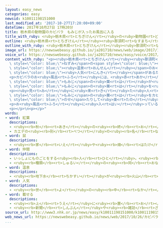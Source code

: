 ```yaml
---
layout: easy_news
categories: easy
newsid: k10011198151000
last_modified_at: '2017-10-27T17:20:00+09:00'
datetime: 2017年10月27日 17時20分
title: 栃木県の動物園のカピバラ　もみじが入ったお風呂に入る
title_with_ruby: <ruby>栃木県<rt>とちぎけん</rt></ruby>の<ruby>動物園<rt>どうぶつえん</rt></ruby>のカピバラ　もみじが<ruby>入<rt>はい</rt></ruby>ったお<ruby>風呂<rt>ふろ</rt></ruby>に<ruby>入<rt>はい</rt></ruby>る
outline: <ruby>栃木県<rt>とちぎけん</rt></ruby><ruby>那須町<rt>なすまち</rt></ruby>にある<ruby>動物園<rt>どうぶつえん</rt></ruby>「<ruby>那須<rt>なす</rt></ruby>どうぶつ<ruby>王国<rt>おうこく</rt></ruby>」では、<ruby>冬<rt>ふゆ</rt></ruby>になると、ねずみの<ruby>仲間<rt>なかま</rt></ruby>のカピバラを<ruby>外<rt>そと</rt></ruby>の<ruby>温泉<rt>おんせん</rt></ruby>のお<ruby>風呂<rt>ふろ</rt></ruby>に<ruby>入<rt>い</rt></ruby>れています。
outline_with_ruby: <ruby>栃木県<rt>とちぎけん</rt></ruby><ruby>那須町<rt>なすまち</rt></ruby>にある<ruby>動物園<rt>どうぶつえん</rt></ruby>「<ruby>那須<rt>なす</rt></ruby>どうぶつ<ruby>王国<rt>おうこく</rt></ruby>」では、<ruby>冬<rt>ふゆ</rt></ruby>になると、ねずみの<ruby>仲間<rt>なかま</rt></ruby>のカピバラを<ruby>外<rt>そと</rt></ruby>の<ruby>温泉<rt>おんせん</rt></ruby>のお<ruby>風呂<rt>ふろ</rt></ruby>に<ruby>入<rt>い</rt></ruby>れています。
image_url: https://newswebeasy.github.io/ja201710/news/web/image/2017/10/27/K10011198151_1710261109_1710261113_01_02.jpg
voice_url: https://newswebeasy.github.io/ja201710/news/easy/voice/2017/10/27/k10011198151000.mp3
content_with_ruby: "<p><ruby>栃木県<rt>とちぎけん</rt></ruby><ruby>那須町<rt>なすまち</rt></ruby>にある<ruby>動物園<rt>どうぶつえん</rt></ruby>「<ruby>那須<rt>なす</rt></ruby>どうぶつ<ruby>王国<rt>おうこく</rt></ruby>」では、<ruby>冬<rt>ふゆ</rt></ruby>になると、<span\
  \ style=\"color: blue;\">ねずみ</span>の<span style=\"color: blue;\"><ruby>仲間<rt>なかま</rt></ruby></span>のカピバラを<ruby>外<rt>そと</rt></ruby>の<span\
  \ style=\"color: blue;\"><ruby>温泉<rt>おんせん</rt></ruby></span>のお<ruby>風呂<rt>ふろ</rt></ruby>に<ruby>入<rt>い</rt></ruby>れています。お<ruby>風呂<rt>ふろ</rt></ruby>に<ruby>入<rt>はい</rt></ruby>っているカピバラはとても<span\
  \ style=\"color: blue;\"><ruby>人気<rt>にんき</rt></ruby></span>があるため、<ruby>動物園<rt>どうぶつえん</rt></ruby>は<ruby>今年<rt>ことし</rt></ruby>は<ruby>秋<rt>あき</rt></ruby>もお<ruby>風呂<rt>ふろ</rt></ruby>に<ruby>入<rt>い</rt></ruby>れることにしました。</p>\n\
  <p>カピバラのお<ruby>風呂<rt>ふろ</rt></ruby>には、<ruby>赤<rt>あか</rt></ruby>や<ruby>黄色<rt>きいろ</rt></ruby>の<span\
  \ style=\"color: blue;\">もみじ</span>の<ruby>葉<rt>は</rt></ruby>が<ruby>入<rt>い</rt></ruby>れてあって、カピバラは、<span\
  \ style=\"color: blue;\">もみじ</span>の<ruby>葉<rt>は</rt></ruby>を<ruby>食<rt>た</rt></ruby>べながらお<ruby>風呂<rt>ふろ</rt></ruby>を<ruby>楽<rt>たの</rt></ruby>しんでいます。</p>\n\
  <p><ruby>見<rt>み</rt></ruby>に<ruby>来<rt>き</rt></ruby>た<ruby>人<rt>ひと</rt></ruby>は、お<ruby>風呂<rt>ふろ</rt></ruby>に<ruby>入<rt>はい</rt></ruby>っているカピバラと<ruby>一緒<rt>いっしょ</rt></ruby>に<ruby>写真<rt>しゃしん</rt></ruby>を<ruby>撮<rt>と</rt></ruby>ったり、<span\
  \ style=\"color: blue;\">もみじ</span>の<ruby>葉<rt>は</rt></ruby>をカピバラの<ruby>頭<rt>あたま</rt></ruby>の<ruby>上<rt>うえ</rt></ruby>に<span\
  \ style=\"color: blue;\">のせ</span>たりして<ruby>楽<rt>たの</rt></ruby>しんでいました。<ruby>千葉県<rt>ちばけん</rt></ruby>から<ruby>子<rt>こ</rt></ruby>どもと<ruby>一緒<rt>いっしょ</rt></ruby>に<ruby>来<rt>き</rt></ruby>た<ruby>女性<rt>じょせい</rt></ruby>は「お<ruby>風呂<rt>ふろ</rt></ruby>に<ruby>入<rt>はい</rt></ruby>っているカピバラを<ruby>見<rt>み</rt></ruby>て、<ruby>子<rt>こ</rt></ruby>どもも<ruby>喜<rt>よろこ</rt></ruby>んでいました」と<ruby>話<rt>はな</rt></ruby>していました。</p>\n\
  <p>お<ruby>風呂<rt>ふろ</rt></ruby>に<ruby>入<rt>はい</rt></ruby>っているカピバラは、１０<ruby>月<rt>がつ</rt></ruby>２９<ruby>日<rt>にち</rt></ruby>まで<ruby>見<rt>み</rt></ruby>ることができます。</p>\n\
  <p></p>\n<p></p>"
words:
- word: 紅葉
  descriptions:
  - <ruby><rb>秋</rb><rt>あき</rt></ruby>の<ruby><rb>終</rb><rt>お</rt></ruby>わりに、<ruby><rb>木</rb><rt>こ</rt></ruby>の<ruby><rb>葉</rb><rt>は</rt></ruby>の<ruby><rb>色</rb><rt>いろ</rt></ruby>が<ruby><rb>赤</rb><rt>あか</rt></ruby>や<ruby><rb>黄色</rb><rt>きいろ</rt></ruby>に<ruby><rb>変</rb><rt>か</rt></ruby>わること。また、その<ruby><rb>葉</rb><rt>は</rt></ruby>。
  - カエデの<ruby><rb>別</rb><rt>べつ</rt></ruby>の<ruby><rb>名</rb><rt>な</rt></ruby>。
- word: 鼠
  descriptions:
  - <ruby><rb>家</rb><rt>いえ</rt></ruby>や<ruby><rb>畑</rb><rt>はたけ</rt></ruby>などにすみ、<ruby><rb>物</rb><rt>もの</rt></ruby>を<ruby><rb>食</rb><rt>く</rt></ruby>いあらす<ruby><rb>小</rb><rt>ちい</rt></ruby>さな<ruby><rb>動物</rb><rt>どうぶつ</rt></ruby>。ノネズミ・イエネズミ・ハツカネズミなどがいる。
- word: 仲間
  descriptions:
  - いっしょにものごとをする<ruby><rb>人</rb><rt>ひと</rt></ruby>。<ruby><rb>友達</rb><rt>ともだち</rt></ruby>。グループ。
  - <ruby><rb>種類</rb><rt>しゅるい</rt></ruby>の<ruby><rb>同</rb><rt>おな</rt></ruby>じもの。
- word: 温泉
  descriptions:
  - <ruby><rb>地下水</rb><rt>ちかすい</rt></ruby>が<ruby><rb>火山</rb><rt>かざん</rt></ruby>などの<ruby><rb>熱</rb><rt>ねつ</rt></ruby>で<ruby><rb>温</rb><rt>あたた</rt></ruby>められて、<ruby><rb>地下</rb><rt>ちか</rt></ruby>からわき<ruby><rb>出</rb><rt>だ</rt></ruby>す<ruby><rb>湯</rb><rt>ゆ</rt></ruby>。いろいろな<ruby><rb>成分</rb><rt>せいぶん</rt></ruby>がとけていて<ruby><rb>病気</rb><rt>びょうき</rt></ruby>に<ruby><rb>効</rb><rt>き</rt></ruby>く。また、その<ruby><rb>湯</rb><rt>ゆ</rt></ruby>の<ruby><rb>出</rb><rt>で</rt></ruby>る<ruby><rb>場所</rb><rt>ばしょ</rt></ruby>。
- word: 人気
  descriptions:
  - <ruby><rb>世</rb><rt>よ</rt></ruby>の<ruby><rb>中</rb><rt>なか</rt></ruby>の<ruby><rb>人</rb><rt>ひと</rt></ruby>たちのよい<ruby><rb>評判</rb><rt>ひょうばん</rt></ruby>。
- word: 載せる
  descriptions:
  - <ruby><rb>上</rb><rt>うえ</rt></ruby>に<ruby><rb>置</rb><rt>お</rt></ruby>く。
  - <ruby><rb>新聞</rb><rt>しんぶん</rt></ruby>や<ruby><rb>雑誌</rb><rt>ざっし</rt></ruby>などの<ruby><rb>記事</rb><rt>きじ</rt></ruby>にする。
source_url: http://www3.nhk.or.jp/news/easy/k10011198151000/k10011198151000.html
web_news_url: https://newswebeasy.github.io/news/web/2017/10/26/カピバラがモミジ浮かべた温泉に-栃木-那須町
...
```

